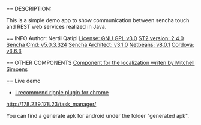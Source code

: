 == DESCRIPTION:

This is a simple demo app to show communication between sencha touch and REST web services realized in Java.

== INFO
Author: Nertil Qatipi 
[License: GNU GPL v3.0](http://www.gnu.org/copyleft/gpl.html) 
[ST2 version: 2.4.0](http://www.sencha.com/products/touch/) 
[Sencha Cmd: v5.0.3.324](http://www.sencha.com/products/sencha-cmd/) 
[Sencha Architect: v3.1.0](http://www.sencha.com/products/architect/) 
[Netbeans: v8.0.1](https://netbeans.org/) 
[Cordova: v3.6.3](http://cordova.apache.org/) 

== OTHER COMPONENTS
[Component for the localization writen by Mitchell Simoens](https://github.com/mitchellsimoens/Ux.locale.Manager)

== Live demo
* [I recommend ripple plugin for chrome](https://chrome.google.com/webstore/detail/ripple-emulator-beta/geelfhphabnejjhdalkjhgipohgpdnoc) 

http://178.239.178.23/task_manager/

You can find a generate apk for android under the folder "generated apk".
